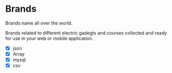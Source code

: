 # Brands
Brands name all over the world. 

Brands related to different electric gadegts and courses collected and ready for use in your web or mobile application.

- [x] json
- [x] Array
- [x] mysql
- [x] csv
